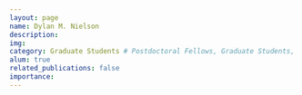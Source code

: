 ```yaml
---
layout: page
name: Dylan M. Nielson
description:
img:
category: Graduate Students # Postdoctoral Fellows, Graduate Students, Postbac Research Assistants, Undergraduate Research Assistants
alum: true
related_publications: false
importance:
---
```

